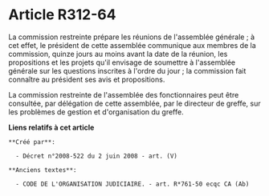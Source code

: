 # Article R312-64

La commission restreinte prépare les réunions de l'assemblée générale ; à cet effet, le président de cette assemblée
communique aux membres de la commission, quinze jours au moins avant la date de la réunion, les propositions et les projets
qu'il envisage de soumettre à l'assemblée générale sur les questions inscrites à l'ordre du jour ; la commission fait
connaître au président ses avis et propositions.

La commission restreinte de l'assemblée des fonctionnaires peut être consultée, par délégation de cette assemblée, par le
directeur de greffe, sur les problèmes de gestion et d'organisation du greffe.

**Liens relatifs à cet article**

	**Créé par**:

	  - Décret n°2008-522 du 2 juin 2008 - art. (V)

	**Anciens textes**:

	  - CODE DE L'ORGANISATION JUDICIAIRE. - art. R*761-50 ecqc CA (Ab)
